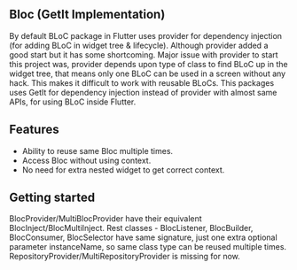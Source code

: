 ## Bloc (GetIt Implementation)

By default BLoC package in Flutter uses provider for dependency injection (for adding BLoC in widget tree & lifecycle). Although provider added a good start but it has some shortcoming. Major issue with provider to start this project was, provider depends upon type of class to find BLoC up in the widget tree, that means only one BLoC can be used in a screen without any hack. This makes it difficult to work with reusable BLoCs. This packages uses GetIt for dependency injection instead of provider with almost same APIs, for using BLoC inside Flutter.

## Features

- Ability to reuse same Bloc multiple times.
- Access Bloc without using context.
- No need for extra nested widget to get correct context.

## Getting started

BlocProvider/MultiBlocProvider have their equivalent BlocInject/BlocMultiInject. Rest classes - BlocListener, BlocBuilder, BlocConsumer, BlocSelector have same signature, just one extra optional parameter instanceName, so same class type can be reused multiple times. RepositoryProvider/MultiRepositoryProvider is missing for now.
